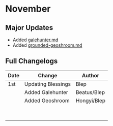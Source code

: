 # November

## Major Updates

* Added [galehunter.md](../../monsters/eremites/galehunter.md "mention")
* Added [grounded-geoshroom.md](../../monsters/mushrooms/grounded-geoshroom.md "mention")

## Full Changelogs

| Date | Change             | Author      |
| ---- | ------------------ | ----------- |
| 1st  | Updating Blessings | Blep        |
|      | Added Galehunter   | Beatus/Blep |
|      | Added Geoshroom    | Hongyi/Blep |
|      |                    |             |
|      |                    |             |
|      |                    |             |
|      |                    |             |
|      |                    |             |
|      |                    |             |
|      |                    |             |
|      |                    |             |

